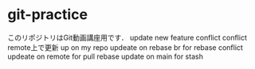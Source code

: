 ﻿# git-practice
このリポジトリはGit動画講座用です．
update new feature
conflict
conflict remote上で更新
up on my repo
updeate on rebase br for rebase conflict
updeate on remote for pull rebase
update on main for stash